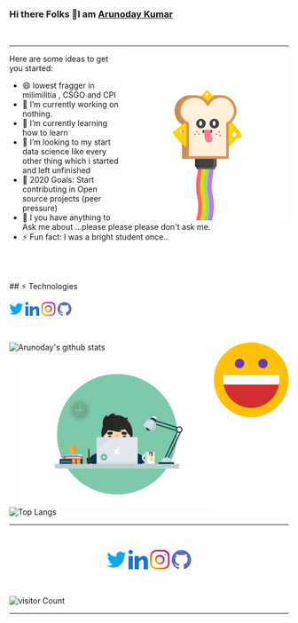### Hi there Folks 👋I am [Arunoday Kumar](https://nirala69.github.io/sample/)
<br/>
<hr>

<img src="AmazingImpishGerenuk-size_restricted.gif" width="300" align='right'>

Here are some ideas to get you started:
- 😄 lowest fragger in milimilitia , CSGO and CPI
- 🔭 I’m currently working on nothing.
- 🌱 I’m currently learning how to learn
- 👯 I’m looking to my start data science like every other thing which i started and left unfinished 
- 🥅 2020 Goals: Start contributing in Open source projects (peer pressure)
- 💬 I you have anything to Ask me about ...please please please don't ask me.
- ⚡ Fun fact: I was a bright student once..

<br/>
<br/>


<br/>
 ## ⚡ Technologies

<p align="left">
    <a href="" alt="Twitter"><img width="25px" src="twitter.png"></a>
    <a href="" alt="Linkedin"><img width="25px" src="linkedin.png"></a>
    <a href="" alt="Instagram"><img width="25px" src="instagram.png"></a>
    <a href="" alt="GitHub"><img width="25px" src="github.png"></a>
   
  </p>
  <br/>


<a href="" alt="Happy" ><img width="135px" align="right" src="happy.png"></a>

![Arunoday's github stats](https://github-readme-stats.vercel.app/api?username=nirala69&show_icons=true&theme=radical)
<br/>
<br/>
<img src="70804f7e25b11f29db904f2fa7b4cd9d.gif" width="350" align='right'>
![Top Langs](https://github-readme-stats.vercel.app/api/top-langs/?username=nirala69)
<br>
<hr>
<br>
<p align="center">
    <a href="" alt="Twitter"><img width="35px" src="twitter.png"></a>
    <a href="" alt="Linkedin"><img width="35px" src="linkedin.png"></a>
    <a href="" alt="Instagram"><img width="35px" src="instagram.png"></a>
    <a href="" alt="GitHub"><img width="35px" src="github.png"></a>
</p>
  
<br/>

![visitor Count](https://visitor-badge.laobi.icu/badge?page_id=nirala69.nirala69)

<hr>


